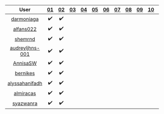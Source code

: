 User | [01](https://github.com/dudung/fi4002-01-2023-2/issues/1) | [02](https://github.com/dudung/fi4002-01-2023-2/issues/2) | [03](https://github.com/dudung/fi4002-01-2023-2/issues/3) | [04](https://github.com/dudung/fi4002-01-2023-2/issues/4) | [05](https://github.com/dudung/fi4002-01-2023-2/issues/5) | [06](https://github.com/dudung/fi4002-01-2023-2/issues/6) | [07](https://github.com/dudung/fi4002-01-2023-2/issues/7) | [08](https://github.com/dudung/fi4002-01-2023-2/issues/8) | [09](https://github.com/dudung/fi4002-01-2023-2/issues/9) | [10](https://github.com/dudung/fi4002-01-2023-2/issues/10) | [11](https://github.com/dudung/fi4002-01-2023-2/issues/11)
:-: | :-: | :-: | :-: | :-: | :-: | :-: | :-: | :-: | :-: | :-: | :-:
[darmoniaga](https://github.com/darmoniaga) | ✔️ | ✔️
[alfans022](https://github.com/alfans022) | ✔️ | ✔️
[shemrnd](https://github.com/shemrnd) | ✔️ | ✔️
[audreyljhns-001](https://github.com/audreyljhns-001) | ✔️ | ✔️
[AnnisaSW](https://github.com/AnnisaSW) | ✔️ | ✔️
[bernikes](https://github.com/bernikes) | ✔️ | ✔️
[alyssahanifadh](https://github.com/alyssahanifadh) | ✔️ | ✔️
[almiracas](https://github.com/almiracas) | ✔️ | ✔️
[syazwanra](https://github.com/syazwanra) | ✔️ | ✔️
